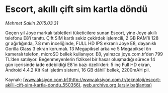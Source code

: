# Escort, akıllı çift sim kartla döndü

*Mehmet Sakin 2015.03.31*

<div class="pNewsDetailMainContent" itemprop="articleBody">
 <p>
  Geçen yıl Joye markalı tabletleri tüketicilere sunan Escort, yine Joye akıllı telefonu E8’i tanıttı. Çift SIM kartlı sekiz çekirdek işlemcili, 2 GB RAM’li 128 gr ağırlığında, 7.8 mm inceliğinde, FULL HD IPS ekranlı Joye E8, dayanıklı Gorilla Glass 3 ekran korumalı. 13 Megapiksel arka ve 5 Megapiksel ön kameralı telefon, microSD bellek kullanıyor. E8, yalnızca joye.com.tr’den 799 TL’den satılıyor. Beğenmeyenlerin fiziksel bir hasar oluşmadığı sürece 14 gün içerisinde iade edebildiği E8’in bazı özellikleri: 5 inç Full HD ekran, Android 4.4.2 Kit Kat işletim sistemi, 16 GB dâhilî bellek, 2200mAH pil.
 </p>
</div>


Kaynak: [www.aksiyon.com.tr](http://www.aksiyon.com.tr/teknoloji/escort-akilli-cift-sim-kartla-dondu_550356), [web.archive.org (arşiv bağlantısı)](http://web.archive.org/web/20150406040044/http://www.aksiyon.com.tr/teknoloji/escort-akilli-cift-sim-kartla-dondu_550356)

